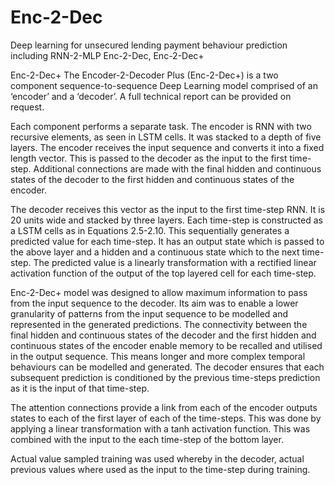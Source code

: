# Enc-2-Dec
Deep learning for unsecured lending payment behaviour prediction including RNN-2-MLP Enc-2-Dec, Enc-2-Dec+

Enc-2-Dec+
The Encoder-2-Decoder Plus (Enc-2-Dec+) is a two component sequence-to-sequence Deep Learning model comprised of an ‘encoder’ and a ‘decoder’. A full technical report can be provided on request.

Each component performs a separate task. The encoder is RNN with two recursive elements, as seen in LSTM cells. It was stacked to a depth of five layers. The encoder receives the input sequence and converts it into a fixed length vector. This is passed to the decoder as the input to the first time-step. Additional connections are made with the final hidden and continuous states of the decoder to the first hidden and continuous states of the encoder.

The decoder receives this vector as the input to the first time-step RNN. It is 20 units wide and stacked by three layers. Each time-step is constructed as a LSTM cells as in Equations 2.5-2.10. This sequentially generates a predicted value for each time-step. It has an output state which is passed to the above layer and a hidden and a continuous state which to the next time-step. The predicted value is a linearly transformation with a rectified linear activation function of the output of the top layered cell for each time-step.

Enc-2-Dec+ model was designed to allow maximum information to pass from the input sequence to the decoder. Its aim was to enable a lower granularity of patterns from the input sequence to be modelled and represented in the generated predictions. The connectivity between the final hidden and continuous states of the decoder and the first hidden and continuous states of the encoder enable memory to be recalled and utilised in the output sequence. This means longer and more complex temporal behaviours can be modelled and generated. The decoder ensures that each subsequent prediction is conditioned by the previous time-steps prediction as it is the input of that time-step.

The attention connections provide a link from each of the encoder outputs states to each of the first layer of each of the time-steps. This was done by applying a linear transformation with a tanh activation function. This was combined with the input to the each time-step of the bottom layer.

Actual value sampled training was used whereby in the decoder, actual previous values where used as the input to the time-step during training.
